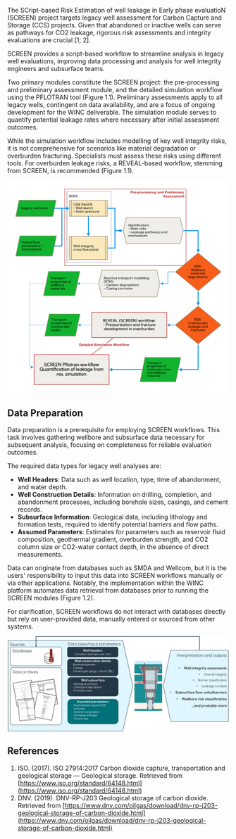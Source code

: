 The SCript-based Risk Estimation of well leakage in Early phase evaluatioN (SCREEN) project targets legacy well assessment for Carbon Capture and Storage (CCS) projects. Given that abandoned or inactive wells can serve as pathways for CO2 leakage, rigorous risk assessments and integrity evaluations are crucial [1; 2].

SCREEN provides a script-based workflow to streamline analysis in legacy well evaluations, improving data processing and analysis for well integrity engineers and subsurface teams.

Two primary modules constitute the SCREEN project: the pre-processing and preliminary assessment module, and the detailed simulation workflow using the PFLOTRAN tool (Figure 1.1). Preliminary assessments apply to all legacy wells, contingent on data availability, and are a focus of ongoing development for the WINC deliverable. The simulation module serves to quantify potential leakage rates where necessary after initial assessment outcomes.

While the simulation workflow includes modelling of key well integrity risks, it is not comprehensive for scenarios like material degradation or overburden fracturing. Specialists must assess these risks using different tools. For overburden leakage risks, a REVEAL-based workflow, stemming from SCREEN, is recommended (Figure 1.1).

![Figure 1.1 - Schematic workflow for assessment of legacy wells, highlighting where the SCREEN deliverables (marked in red) fit and when should be used.](imgs/screen_workflow.png)

## Data Preparation

Data preparation is a prerequisite for employing SCREEN workflows. This task involves gathering wellbore and subsurface data necessary for subsequent analysis, focusing on completeness for reliable evaluation outcomes.

The required data types for legacy well analyses are:

- **Well Headers**: Data such as well location, type, time of abandonment, and water depth.
- **Well Construction Details**: Information on drilling, completion, and abandonment processes, including borehole sizes, casings, and cement records.
- **Subsurface Information**: Geological data, including lithology and formation tests, required to identify potential barriers and flow paths.
- **Assumed Parameters**: Estimates for parameters such as reservoir fluid composition, geothermal gradient, overburden strength, and CO2 column size or CO2-water contact depth, in the absence of direct measurements.

Data can originate from databases such as SMDA and Wellcom, but it is the users' responsibility to input this data into SCREEN workflows manually or via other applications. Notably, the implementation within the WINC platform automates data retrieval from databases prior to running the SCREEN modules (Figure 1.2).

For clarification, SCREEN workflows do not interact with databases directly but rely on user-provided data, manually entered or sourced from other systems.

![Figure 1.2 - Schematic flow chart of the data types needed for a legacy well evaluation](imgs/SCREEN_DataFlow.png)

## References

1. ISO. (2017). ISO 27914:2017 Carbon dioxide capture, transportation and geological storage — Geological storage. Retrieved from [https://www.iso.org/standard/64148.html](https://www.iso.org/standard/64148.html)
2. DNV. (2019). DNV-RP-J203 Geological storage of carbon dioxide. Retrieved from [https://www.dnv.com/oilgas/download/dnv-rp-j203-geological-storage-of-carbon-dioxide.html](https://www.dnv.com/oilgas/download/dnv-rp-j203-geological-storage-of-carbon-dioxide.html)
